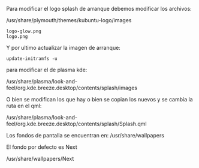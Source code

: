Para modificar el logo splash de arranque debemos modificar los archivos:

/usr/share/plymouth/themes/kubuntu-logo/images

	logo-glow.png
	logo.png

Y por ultimo actualizar la imagen de arranque:

	update-initramfs -u

para modificar el de plasma kde:

/usr/share/plasma/look-and-feel/org.kde.breeze.desktop/contents/splash/images

O bien se modifican los que hay o bien se copian los nuevos y se cambia la ruta en el qml:

/usr/share/plasma/look-and-feel/org.kde.breeze.desktop/contents/splash/Splash.qml

Los fondos de pantalla se encuentran en:
/usr/share/wallpapers

El fondo por defecto es Next

/usr/share/wallpapers/Next
